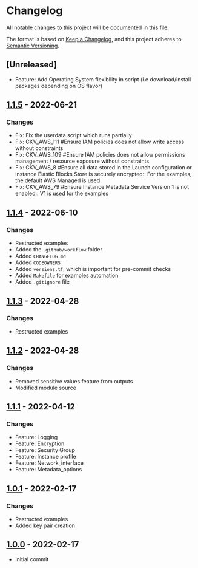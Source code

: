 # Changelog
All notable changes to this project will be documented in this file.

The format is based on [Keep a Changelog](https://keepachangelog.com/en/1.0.0/),
and this project adheres to [Semantic Versioning](https://semver.org/spec/v2.0.0.html).

## [Unreleased]
- Feature: Add Operating System flexibility in script (i.e download/install packages depending on OS flavor)

## [1.1.5] - 2022-06-21
### Changes
- Fix: Fix the userdata script which runs partially
- Fix: CKV_AWS_111 #Ensure IAM policies does not allow write access without constraints
- Fix: CKV_AWS_109 #Ensure IAM policies does not allow permissions management / resource exposure without constraints
- Fix: CKV_AWS_8  #Ensure all data stored in the Launch configuration or instance Elastic Blocks Store is securely encrypted:: For the examples, the default AWS Managed is used
- Fix: CKV_AWS_79  #Ensure Instance Metadata Service Version 1 is not enabled:: V1 is used for the examples

[1.1.5]: https://github.com/boldlink/terraform-aws-ec2/releases/tag/1.1.5

## [1.1.4] - 2022-06-10
### Changes
- Restructed examples
- Added the `.github/workflow` folder
- Added `CHANGELOG.md`
- Added `CODEOWNERS`
- Added `versions.tf`, which is important for pre-commit checks
- Added `Makefile` for examples automation
- Added `.gitignore` file

[1.1.4]: https://github.com/boldlink/terraform-aws-ec2/releases/tag/1.1.4

## [1.1.3] - 2022-04-28
### Changes
- Restructed examples

[1.1.3]: https://github.com/boldlink/terraform-aws-ec2/releases/tag/1.1.3

## [1.1.2] - 2022-04-28
### Changes
- Removed sensitive values feature from outputs
- Modified module source

[1.1.2]: https://github.com/boldlink/terraform-aws-ec2/releases/tag/1.1.2

## [1.1.1] - 2022-04-12
### Changes
- Feature: Logging
- Feature: Encryption
- Feature: Security Group
- Feature: Instance profile
- Feature: Network_interface
- Feature: Metadata_options

[1.1.1]: https://github.com/boldlink/terraform-aws-ec2/releases/tag/1.1.1

## [1.0.1] - 2022-02-17
### Changes
- Restructed examples
- Added key pair creation

[1.0.1]: https://github.com/boldlink/terraform-aws-ec2/releases/tag/1.0.1

## [1.0.0] - 2022-02-17
- Initial commit

[1.0.0]: https://github.com/boldlink/terraform-aws-ec2/releases/tag/1.0.0
